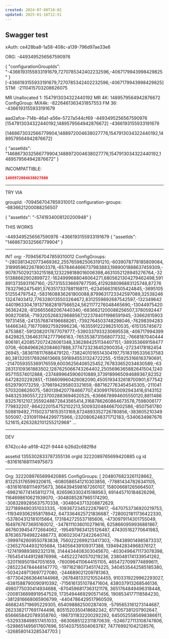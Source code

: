 ```yaml
---
created: 2024-07-08T10:02
updated: 2025-01-16T12:51
---
```

## Swagger test

xAuth:
ce428ba8-1a58-408c-a139-796d97ae33e6

ORG: 
-4493495256567590976

{ "configurationGroupIds": "-4366193155933191679,7270785342402232596,-4067179943998429825" }
[-4366193155933191679,7270785342402232596,-4067179943998429825]
STM: -2110415703208626075

MR Unallocated 1: 1547913034322440192
MR 4K: 
1489579564942876672
ConfigGroup:
MiX4k: -8226461363431857553
FM 36: -4366193155933191679

aad2afce-714b-46a1-a56e-5727a544cf69
-4493495256567590976
[1547913034322440192,1489579564942876672]
-4366193155933191679

[1468673032566779904,1488972004638027776,1547913034322440192,1489579564942876672]


{ "assetIds": "1468673032566779904,1488972004638027776,1547913034322440192,1489579564942876672" }

INCOMPATTIBLE:
```json
1488972004638027800
```


---

TRY VIA

groupId: 
-7094567047859310012
configuration-groups:
-6836621200088256507

{   "assetIds": "-5741934008120200948" }


THIS WORKS

-4493495256567590976
-4366193155933191679
{ "assetIds": "1468673032566779904" }

---------------
INT
org:
-7094567047859310012
ConfigGroups:	 	
	"-2803813420773469362,2557659825063191210,-6039078778185809084,3189959622678903378,-6578464666737983883,1989001888637459309,-9078750292130215188,1232298188016006398,4631052128945276764,-3251388662902899727,-1624999688046064271,6805621304279462498,5918913735931167160,-2573155336697877595,4129288096883125748,8727678327962475491,5763517337881168111,-6234566316505424845,-3695105512554797542,-5831608836261800088,8799631723342597089,3253824613247403412,7763280135503264672,8312559892687542597,-1323496424401963304,1913716828197566524,5621177276048465690,-1304497542036362428,-8126655682067440340,-6836621200088256507,3780592447908270856,-7193205268329688567,1223784011986591945,-3366261590319731458,-2413576874196688261,-7392764503748298046,-7629839428314466340,7187708927592996236,-1635591222982510535,-6151357456724753887,-5912082017677079777,-5390337933230695538,-4067179943998429825,1364631742777966163,-7653538731568077332,-7668187040444806181,4208572072426061348,3362884251134407151,-3893536691584770708,-6084966262084607888,3774723236452900354,-2723417818245426945,-3836116117686479120,-7382401016514304197,7518319533563758380,3813205176926613669,5916945531324722255,-5159253166163790691,-2147059355369176559,60036256406525452,767833652034630589,-6328313109361883502,1287625066743264402,2505696365882641504,1240957115574012888,-2374899645906010889,3739189965094689367,8235264728202292851,-1136609960426082090,4505193432618700901,6775426529790173259,-3798194295803321659,-8871627763454545305,-2110415703208626075,-5801394207784667707,4309917650092943416,6143152948325390557,2237002883694620525,-6366678994605550120,881148683257612107,3559248872843565414,3168786260864673578,7598006177779832207,-8642220154752102213,5009320484667002586,-8507561780508819492,7115023718153513169,8724893352726780856,-383605210349505097,-2310911944299775966,-2320806248371712183,-5340634987676521615,4263282101255212968"
...

---

DEV

6742cc4d-a918-422f-9444-b26d2c682f8d

assetid
1355302833787355136
orgId
3222089765699420885
cg id
-8316161681114975673

--------------------------

Org:
3222089765699420885
ConfigGroups:
[
  2048076823261128662,
  813253176599320615,
  -6080586541210303856,
  -778814347826341105,
  -8316161681114975673,
  3664394598167260107,
  158006681265664507,
  -6982167741458112774,
  8265963302415188563,
  691445710184826298,
  1164698610621939070,
  -3048085287965174290,
  -3083289285637570338,
  -3048043713208872629,
  3271899490351033335,
  -1093672345222879617,
  -6470753736920219753,
  -1193493062958178942,
  6473364625721836687,
  -7280021811736422330,
  -537804312181015664,
  1731842725537185606,
  -4730979114301755049,
  1649767673695160012,
  -3478111036010279616,
  6258660959936881867,
  4676039454772664062,
  -1954979834125126487,
  474305162770641983,
  8763657949822486773,
  8060230472422640743,
  -3999742609550783838,
  7560222699213417303,
  -784389014985873337,
  -236527044932105684,
  134056439109317388,
  1394942834968376127,
  -1274199893892321318,
  3144434408303045670,
  -4030496471173078398,
  -7654541449128876998,
  -445222740570219236,
  2380481741339541262,
  -3201169501947051659,
  -7600964110644151105,
  4654727099774899611,
  -2852234784448147770,
  -1971621807345174225,
  3404535442585185380,
  -5034249713697727080,
  -244689021209781363,
  -8773042663646144968,
  -2678481331210524455,
  9103319229962293027,
  -6381588790090910392,
  -7156161351078471604,
  438037913268546136,
  4980775030414934688,
  -8704596817363121178,
  3651764849496318448,
  -2008136898919547529,
  1735494469290571456,
  1908534177118584230,
  -3812816668065906799,
  -4404786429517960509,
  4668245719695229305,
  654098882500287409,
  -5795653161273144687,
  2623382177691744496,
  8051520350418682342,
  6171057381207902647,
  6566658420789358760,
  -1987311832200292292,
  6450525585698386611,
  -5329338498517451033,
  -8630685122311870639,
  -5246727113108747806,
  -5298651495617607696,
  551403755504063787,
  747769921042128576,
  -3268580143285347703
]